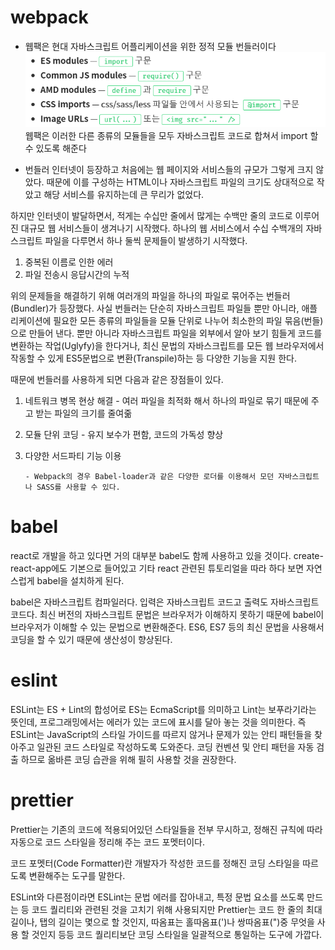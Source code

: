 # webpack
* 웹팩은 현대 자바스크립트 어플리케이션을 위한 정적 모듈 번들러이다
![123](../img/1234.PNG)
웹팩은 이러한 다른 종류의 모듈들을 모두 자바스크립트 코드로 합쳐서 import 할 수 있도록 해준다

* 번들러
인터넷이 등장하고 처음에는 웹 페이지와 서비스들의 규모가 그렇게 크지 않았다. 때문에 이를 구성하는 HTML이나 자바스크립트 파일의 크기도 상대적으로 작았고 해당 서비스를 유지하는데 큰 무리가 없었다.

하지만 인터넷이 발달하면서, 적게는 수십만 줄에서 많게는 수백만 줄의 코드로 이루어진 대규모 웹 서비스들이 생겨나기 시작했다. 하나의 웹 서비스에서 수십 수백개의 자바스크립트 파일을 다루면서 하나 둘씩 문제들이 발생하기 시작했다.
1) 중복된 이름로 인한 에러
2) 파일 전송시 응답시간의 누적

위의 문제들을 해결하기 위해 여러개의 파일을 하나의 파일로 묶어주는 번들러(Bundler)가 등장했다.
사실 번들러는 단순히 자바스크립트 파일들 뿐만 아니라, 애플리케이션에 필요한 모든 종류의 파일들을 모듈 단위로 나누어 최소한의 파일 묶음(번들)으로 만들어 낸다. 뿐만 아니라 자바스크립트 파일을 외부에서 알아 보기 힘들게 코드를 변환하는 작업(Uglyfy)을 한다거나, 최신 문법의 자바스크립트를 모든 웹 브라우저에서 작동할 수 있게 ES5문법으로 변환(Transpile)하는 등 다양한 기능을 지원 한다.

 

때문에 번들러를 사용하게 되면 다음과 같은 장점들이 있다.

  1. 네트워크 병목 현상 해결 - 여러 파일을 최적화 해서 하나의 파일로 묶기 때문에 주고 받는 파일의 크기를 줄여줆

  2. 모듈 단위 코딩 - 유지 보수가 편함, 코드의 가독성 향상

  3. 다양한 서드파티 기능 이용

         - Webpack의 경우 Babel-loader과 같은 다양한 로더를 이용해서 모던 자바스크립트나 SASS를 사용할 수 있다.
  
  # babel
  react로 개발을 하고 있다면 거의 대부분 babel도 함께 사용하고 있을 것이다. create-react-app에도 기본으로 들어있고 기타 react 관련된 튜토리얼을 따라 하다 보면 자연스럽게 babel을 설치하게 된다.
  
  babel은 자바스크립트 컴파일러다. 입력은 자바스크립트 코드고 출력도 자바스크립트 코드다. 최신 버전의 자바스크립트 문법은 브라우저가 이해하지 못하기 때문에 babel이 브라우저가 이해할 수 있는 문법으로 변환해준다. ES6, ES7 등의 최신 문법을 사용해서 코딩을 할 수 있기 때문에 생산성이 향상된다.
  
  # eslint
  ESLint는 ES + Lint의 합성어로 ES는 EcmaScript를 의미하고 Lint는 보푸라기라는 뜻인데, 프로그래밍에서는 에러가 있는 코드에 표시를 달아 놓는 것을 의미한다. 즉 ESLint는 JavaScript의 스타일 가이드를 따르지 않거나 문제가 있는 안티 패턴들을 찾아주고 일관된 코드 스타일로 작성하도록 도와준다. 코딩 컨벤션 및 안티 패턴을 자동 검출 하므로 옮바른 코딩 습관을 위해 필히 사용할 것을 권장한다.
  
  # prettier
  Prettier는 기존의 코드에 적용되어있던 스타일들을 전부 무시하고, 정해진 규칙에 따라 자동으로 코드 스타일을 정리해 주는 코드 포멧터이다.

코드 포멧터(Code Formatter)란 개발자가 작성한 코드를 정해진 코딩 스타일을 따르도록 변환해주는 도구를 말한다.

ESLint와 다른점이라면 ESLint는 문법 에러를 잡아내고, 특정 문법 요소를 쓰도록 만드는 등 코드 퀄리티와 관련된 것을 고치기 위해 사용되지만 Prettier는 코드 한 줄의 최대 길이나, 탭의 길이는 몇으로 할 것인지, 따옴표는 홀따옴표(')나 쌍따옴표(")중 무엇을 사용 할 것인지 등등 코드 퀄리티보단 코딩 스타일을 일괄적으로 통일하는 도구에 가깝다.
